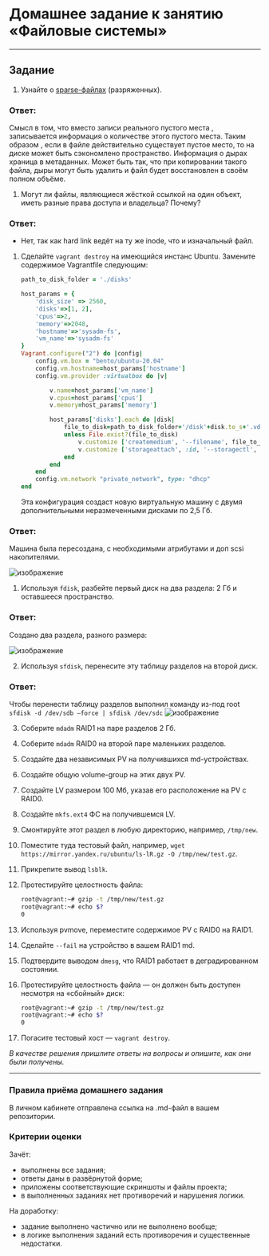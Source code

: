 # Домашнее задание к занятию «Файловые системы»

------

## Задание

1. Узнайте о [sparse-файлах](https://ru.wikipedia.org/wiki/%D0%A0%D0%B0%D0%B7%D1%80%D0%B5%D0%B6%D1%91%D0%BD%D0%BD%D1%8B%D0%B9_%D1%84%D0%B0%D0%B9%D0%BB) (разряженных).
### Ответ:
Смысл в том, что вместо записи реального пустого места , записывается информация о количестве этого пустого места. Таким образом , если в файле действительно существует пустое место, то на диске может быть сэкономлено пространство. Информация о дырах храница в метаданных. Может быть так, что при копировании такого файла, дыры могут быть удалить и файл будет восстановлен в своём полном объёме.

1. Могут ли файлы, являющиеся жёсткой ссылкой на один объект, иметь разные права доступа и владельца? Почему?
### Ответ:
* Нет, так как hard link ведёт на ту же inode, что и изначальный файл.

1. Сделайте `vagrant destroy` на имеющийся инстанс Ubuntu. Замените содержимое Vagrantfile следующим:

    ```ruby
    path_to_disk_folder = './disks'

    host_params = {
        'disk_size' => 2560,
        'disks'=>[1, 2],
        'cpus'=>2,
        'memory'=>2048,
        'hostname'=>'sysadm-fs',
        'vm_name'=>'sysadm-fs'
    }
    Vagrant.configure("2") do |config|
        config.vm.box = "bento/ubuntu-20.04"
        config.vm.hostname=host_params['hostname']
        config.vm.provider :virtualbox do |v|

            v.name=host_params['vm_name']
            v.cpus=host_params['cpus']
            v.memory=host_params['memory']

            host_params['disks'].each do |disk|
                file_to_disk=path_to_disk_folder+'/disk'+disk.to_s+'.vdi'
                unless File.exist?(file_to_disk)
                    v.customize ['createmedium', '--filename', file_to_disk, '--size', host_params['disk_size']]
                    v.customize ['storageattach', :id, '--storagectl', 'SATA Controller', '--port', disk.to_s, '--device', 0, '--type', 'hdd', '--medium', file_to_disk]
                end
            end
        end
        config.vm.network "private_network", type: "dhcp"
    end
    ```

    Эта конфигурация создаст новую виртуальную машину с двумя дополнительными неразмеченными дисками по 2,5 Гб.
### Ответ: 
Машина была пересоздана, с необходимыми атрибутами и доп scsi накопителями.

![изображение](https://user-images.githubusercontent.com/123881243/230664749-914e49db-a25e-4a02-8593-6ad0689f65be.png)


1. Используя `fdisk`, разбейте первый диск на два раздела: 2 Гб и оставшееся пространство.
### Ответ: 
Создано два раздела, разного размера:

![изображение](https://user-images.githubusercontent.com/123881243/230666021-d4e550eb-037a-4715-98ff-70915e301fb9.png)


2. Используя `sfdisk`, перенесите эту таблицу разделов на второй диск.

### Ответ:
Чтобы перенести таблицу разделов выполнил команду из-под root `sfdisk -d /dev/sdb –force | sfdisk /dev/sdc`
![изображение](https://user-images.githubusercontent.com/123881243/230794630-86873687-0ee8-4b32-98cf-b12a77e0ff7a.png)

3. Соберите `mdadm` RAID1 на паре разделов 2 Гб.

4. Соберите `mdadm` RAID0 на второй паре маленьких разделов.

5. Создайте два независимых PV на получившихся md-устройствах.

6. Создайте общую volume-group на этих двух PV.

7. Создайте LV размером 100 Мб, указав его расположение на PV с RAID0.

8. Создайте `mkfs.ext4` ФС на получившемся LV.

9. Смонтируйте этот раздел в любую директорию, например, `/tmp/new`.

10. Поместите туда тестовый файл, например, `wget https://mirror.yandex.ru/ubuntu/ls-lR.gz -O /tmp/new/test.gz`.

11. Прикрепите вывод `lsblk`.

12. Протестируйте целостность файла:

    ```bash
    root@vagrant:~# gzip -t /tmp/new/test.gz
    root@vagrant:~# echo $?
    0
    ```

13. Используя pvmove, переместите содержимое PV с RAID0 на RAID1.

14. Сделайте `--fail` на устройство в вашем RAID1 md.

15. Подтвердите выводом `dmesg`, что RAID1 работает в деградированном состоянии.

16. Протестируйте целостность файла — он должен быть доступен несмотря на «сбойный» диск:

    ```bash
    root@vagrant:~# gzip -t /tmp/new/test.gz
    root@vagrant:~# echo $?
    0
    ```

17. Погасите тестовый хост — `vagrant destroy`.
 
*В качестве решения пришлите ответы на вопросы и опишите, как они были получены.*

----

### Правила приёма домашнего задания

В личном кабинете отправлена ссылка на .md-файл в вашем репозитории.


### Критерии оценки

Зачёт:

* выполнены все задания;
* ответы даны в развёрнутой форме;
* приложены соответствующие скриншоты и файлы проекта;
* в выполненных заданиях нет противоречий и нарушения логики.

На доработку:

* задание выполнено частично или не выполнено вообще;
* в логике выполнения заданий есть противоречия и существенные недостатки. 
